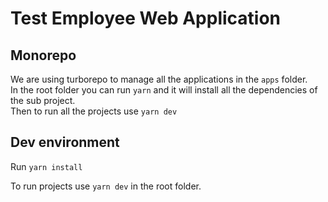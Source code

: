 # Test Employee Web Application

## Monorepo

We are using turborepo to manage all the applications in the `apps` folder.  
In the root folder you can run `yarn` and it will install all the dependencies of the sub project.  
Then to run all the projects use `yarn dev`

## Dev environment



Run `yarn install`

To run projects use `yarn dev` in the root folder.


